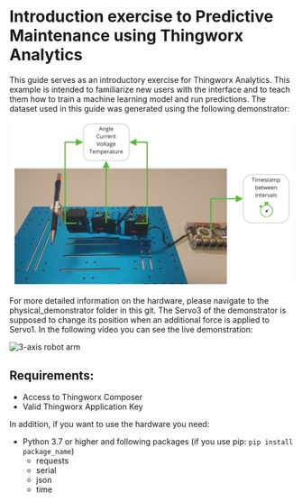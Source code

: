 # Introduction exercise to Predictive Maintenance using Thingworx Analytics

This guide serves as an introductory exercise for Thingworx Analytics. This example is intended to familiarize new users with the interface and to teach them how to train a machine learning model and run predictions. 
The dataset used in this guide was generated using the following demonstrator:

<img src="/./misc/demonstrator_overview.jpg" alt="3-axis robot arm" style="zoom: 50%;" />

For more detailed information on the hardware, please navigate to the physical_demonstrator folder in this git. 
The Servo3 of the demonstrator is supposed to change its position when an additional force is applied to Servo1. In the following video you can see the live demonstration:

<img src="/./misc/predictive_maintenance_data_collection.gif" alt="3-axis robot arm" style="zoom:100%;" />

## Requirements:

- Access to Thingworx Composer
- Valid Thingworx Application Key

In addition, if you want to use the hardware you need:

- Python 3.7 or higher and following packages (if you use pip: `pip install package_name`)
  - requests
  - serial
  - json
  - time

